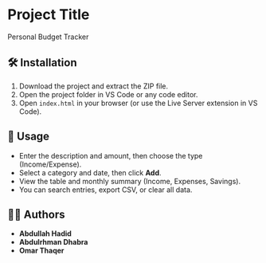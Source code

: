 # Project Title
Personal Budget Tracker

## 🛠️ Installation
1. Download the project and extract the ZIP file.  
2. Open the project folder in VS Code or any code editor.  
3. Open `index.html` in your browser (or use the Live Server extension in VS Code).

## 📖 Usage
- Enter the description and amount, then choose the type (Income/Expense).  
- Select a category and date, then click **Add**.  
- View the table and monthly summary (Income, Expenses, Savings).  
- You can search entries, export CSV, or clear all data.

## 👨‍💻 Authors
- **Abdullah Hadid**  
- **Abdulrhman Dhabra**  
- **Omar Thaqer**
